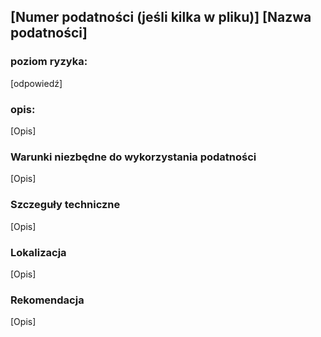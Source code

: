 ## [Numer podatności (jeśli kilka w pliku)] [Nazwa podatności]

### poziom ryzyka:
[odpowiedź]

### opis:
[Opis]

### Warunki niezbędne do wykorzystania podatności
[Opis]

### Szczeguły techniczne
[Opis]

### Lokalizacja
[Opis]

### Rekomendacja
[Opis]
